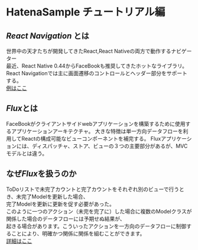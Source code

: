 # HatenaSample チュートリアル編  
## *React Navigation* とは  
 [React Navigation]:https://reactnavigation.org/ "React Navigation"  
世界中の天才たちが開発してきたReact,React Nativeの両方で動作するナビゲーター  
最近、React Native 0.44からFaceBookも推奨してきたホットなライブラリ。  
React Navigationでは主に画面遷移のコントロールとヘッダー部分をサポートする。  
[例はここ](https://github.com/KokiKono/HatenaSample/blob/turorial/readmes/ReactNavigation.md "example")

## *Flux*とは  
FaceBookがクライアントサイドwebアプリケーションを構築するために使用するアプリケーションアーキテクチャ。
大きな特徴は単一方向データフローを利用してReactの構成可能なビューコンポーネントを補完する。
Fluxアプリケーションには、ディスパッチャ、ストア、ビューの３つの主要部分があるが、MVCモデルとは違う。
## なぜ*Flux*を扱うのか  
ToDoリストで未完了カウントと完了カウントをそれぞれ別のビューで行うとき、未完了Modelを更新した場合、  
完了Modelを更新に更新を促す必要があった。  
このように一つのアクション（未完を完了に）した場合に複数のModelクラスが関係した場合のデータフローには予期せぬ結果が、  
起きる場合があります。こういったアクションを一方向のデータフローに制御することにより、明確かつ関係に関係を組むことができます。  
[詳細はここ](https://github.com/KokiKono/HatenaSample/blob/turorial/readmes/Flux.md "詳細")
